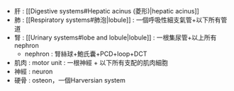 - 肝 : [[Digestive systems#Hepatic acinus (菱形)|hepatic acinus]]
- 肺 : [[Respiratory systems#肺泡|lobule]] : 一個呼吸性細支氣管+以下所有管道
- 腎 : [[Urinary systems#lobe and lobule|lobule]] : 一根集尿管+以上所有nephron
	- nephron : 腎絲球+鮑氏囊+PCD+loop+DCT
- 肌肉 : motor unit : 一根神經 + 以下所有支配的肌肉細胞
- 神經 : neuron
- 硬骨 : osteon，一個Harversian system